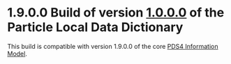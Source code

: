 # 1.9.0.0 Build of version [1.0.0.0](../../../src/1.0.0.0) of the Particle Local Data Dictionary

This build is compatible with version 1.9.0.0 of the core [PDS4 Information Model](https://pds.nasa.gov/pds4/doc/im/).